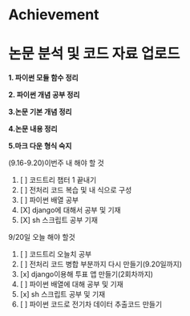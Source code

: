 # Achievement
논문 분석 및 코드 자료 업로드
=====================
**1. 파이썬 모듈 함수 정리**

**2. 파이썬 개념 공부 정리**

**3.논문 기본 개념 정리**

**4.논문 내용 정리**

**5.마크 다운 형식 숙지**




(9.16-9.20)이번주 내 해야 할 것
1. [ ] 코드트리 챕터 1 끝내기
2. [ ] 전처리 코드 복습 및 내 식으로 구성
3. [ ] 파이썬 배열 공부
6. [X] django에 대해서 공부 및 기재
7. [X] sh 스크립트 공부  기재


9/20일 오늘 해야 할것

1. [ ] 코드트리 오늘치 공부
2. [ ] 전처리 코드 병합 부분까지 다시 만들기(9.20일까지)
3. [x] django이용해 투표 앱 만들기(2회차까지)
4. [ ] 파이썬 배열에 대해 공부 및 기재
5. [x] sh 스크립트 공부 및 기재
6. [ ] 파이썬 코드로 전기차 데이터 추출코드 만들기
